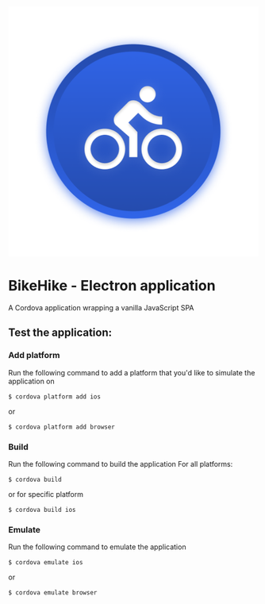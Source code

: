 ![BikeHike Icon](https://github.com/TheFlyingWhale/electron-bikehike/blob/main/build/icon.png)

# BikeHike - Electron application

A Cordova application wrapping a vanilla JavaScript SPA

## Test the application:

### Add platform

Run the following command to add a platform that you'd like to simulate the application on

```
$ cordova platform add ios
```

or

```
$ cordova platform add browser
```

### Build

Run the following command to build the application
For all platforms:

```
$ cordova build
```

or for specific platform

```
$ cordova build ios
```

### Emulate

Run the following command to emulate the application

```
$ cordova emulate ios
```

or

```
$ cordova emulate browser
```
